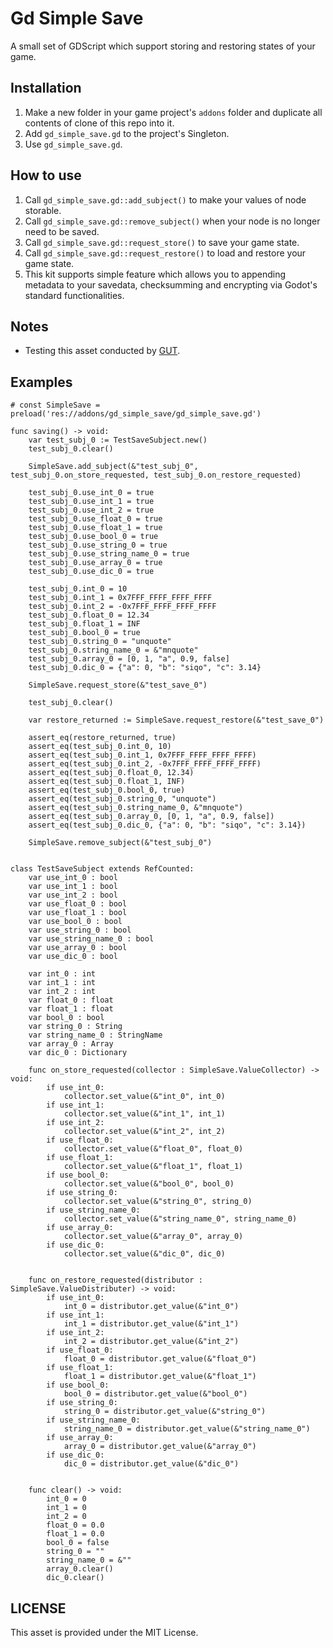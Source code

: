 # Gd Simple Save

A small set of GDScript which support storing and restoring states of your game.

## Installation

1. Make a new folder in your game project's `addons` folder and duplicate all contents of clone of this repo into it.
2. Add `gd_simple_save.gd` to the project's Singleton.
3. Use `gd_simple_save.gd`.

## How to use

1. Call `gd_simple_save.gd::add_subject()` to make your values of node storable.
2. Call `gd_simple_save.gd::remove_subject()` when your node is no longer need to be saved.
3. Call `gd_simple_save.gd::request_store()` to save your game state.
4. Call `gd_simple_save.gd::request_restore()` to load and restore your game state.
5. This kit supports simple feature which allows you to appending metadata to your savedata, checksumming and encrypting via Godot's standard functionalities.

## Notes

- Testing this asset conducted by [GUT]([https://github.com](https://github.com/bitwes/Gut)).

## Examples

```gdscript
# const SimpleSave = preload('res://addons/gd_simple_save/gd_simple_save.gd')

func saving() -> void:
	var test_subj_0 := TestSaveSubject.new()
	test_subj_0.clear()

	SimpleSave.add_subject(&"test_subj_0", test_subj_0.on_store_requested, test_subj_0.on_restore_requested)

	test_subj_0.use_int_0 = true
	test_subj_0.use_int_1 = true
	test_subj_0.use_int_2 = true
	test_subj_0.use_float_0 = true
	test_subj_0.use_float_1 = true
	test_subj_0.use_bool_0 = true
	test_subj_0.use_string_0 = true
	test_subj_0.use_string_name_0 = true
	test_subj_0.use_array_0 = true
	test_subj_0.use_dic_0 = true

	test_subj_0.int_0 = 10
	test_subj_0.int_1 = 0x7FFF_FFFF_FFFF_FFFF
	test_subj_0.int_2 = -0x7FFF_FFFF_FFFF_FFFF
	test_subj_0.float_0 = 12.34
	test_subj_0.float_1 = INF
	test_subj_0.bool_0 = true
	test_subj_0.string_0 = "unquote"
	test_subj_0.string_name_0 = &"mnquote"
	test_subj_0.array_0 = [0, 1, "a", 0.9, false]
	test_subj_0.dic_0 = {"a": 0, "b": "siqo", "c": 3.14}

	SimpleSave.request_store(&"test_save_0")

	test_subj_0.clear()

	var restore_returned := SimpleSave.request_restore(&"test_save_0")

	assert_eq(restore_returned, true)
	assert_eq(test_subj_0.int_0, 10)
	assert_eq(test_subj_0.int_1, 0x7FFF_FFFF_FFFF_FFFF)
	assert_eq(test_subj_0.int_2, -0x7FFF_FFFF_FFFF_FFFF)
	assert_eq(test_subj_0.float_0, 12.34)
	assert_eq(test_subj_0.float_1, INF)
	assert_eq(test_subj_0.bool_0, true)
	assert_eq(test_subj_0.string_0, "unquote")
	assert_eq(test_subj_0.string_name_0, &"mnquote")
	assert_eq(test_subj_0.array_0, [0, 1, "a", 0.9, false])
	assert_eq(test_subj_0.dic_0, {"a": 0, "b": "siqo", "c": 3.14})

	SimpleSave.remove_subject(&"test_subj_0")


class TestSaveSubject extends RefCounted:
	var use_int_0 : bool
	var use_int_1 : bool
	var use_int_2 : bool
	var use_float_0 : bool
	var use_float_1 : bool
	var use_bool_0 : bool
	var use_string_0 : bool
	var use_string_name_0 : bool
	var use_array_0 : bool
	var use_dic_0 : bool

	var int_0 : int
	var int_1 : int
	var int_2 : int
	var float_0 : float
	var float_1 : float
	var bool_0 : bool
	var string_0 : String
	var string_name_0 : StringName
	var array_0 : Array
	var dic_0 : Dictionary

	func on_store_requested(collector : SimpleSave.ValueCollector) -> void:
		if use_int_0:
			collector.set_value(&"int_0", int_0)
		if use_int_1:
			collector.set_value(&"int_1", int_1)
		if use_int_2:
			collector.set_value(&"int_2", int_2)
		if use_float_0:
			collector.set_value(&"float_0", float_0)
		if use_float_1:
			collector.set_value(&"float_1", float_1)
		if use_bool_0:
			collector.set_value(&"bool_0", bool_0)
		if use_string_0:
			collector.set_value(&"string_0", string_0)
		if use_string_name_0:
			collector.set_value(&"string_name_0", string_name_0)
		if use_array_0:
			collector.set_value(&"array_0", array_0)
		if use_dic_0:
			collector.set_value(&"dic_0", dic_0)

		
	func on_restore_requested(distributor : SimpleSave.ValueDistributer) -> void:
		if use_int_0:
			int_0 = distributor.get_value(&"int_0")
		if use_int_1:
			int_1 = distributor.get_value(&"int_1")
		if use_int_2:
			int_2 = distributor.get_value(&"int_2")
		if use_float_0:
			float_0 = distributor.get_value(&"float_0")
		if use_float_1:
			float_1 = distributor.get_value(&"float_1")
		if use_bool_0:
			bool_0 = distributor.get_value(&"bool_0")
		if use_string_0:
			string_0 = distributor.get_value(&"string_0")
		if use_string_name_0:
			string_name_0 = distributor.get_value(&"string_name_0")
		if use_array_0:
			array_0 = distributor.get_value(&"array_0")
		if use_dic_0:
			dic_0 = distributor.get_value(&"dic_0")

		
	func clear() -> void:
		int_0 = 0
		int_1 = 0
		int_2 = 0
		float_0 = 0.0
		float_1 = 0.0
		bool_0 = false
		string_0 = ""
		string_name_0 = &""
		array_0.clear()
		dic_0.clear()

```

## LICENSE
This asset is provided under the MIT License. 
